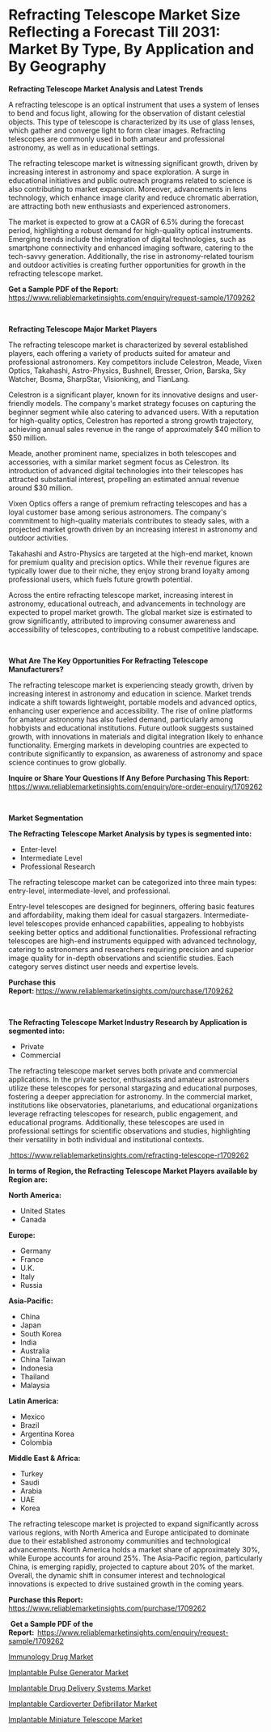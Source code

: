 <p><h1>Refracting Telescope Market Size Reflecting a Forecast Till 2031: Market By Type, By Application and By Geography</h1></p><p><strong>Refracting Telescope Market Analysis and Latest Trends</strong></p>
<p><p>A refracting telescope is an optical instrument that uses a system of lenses to bend and focus light, allowing for the observation of distant celestial objects. This type of telescope is characterized by its use of glass lenses, which gather and converge light to form clear images. Refracting telescopes are commonly used in both amateur and professional astronomy, as well as in educational settings.</p><p>The refracting telescope market is witnessing significant growth, driven by increasing interest in astronomy and space exploration. A surge in educational initiatives and public outreach programs related to science is also contributing to market expansion. Moreover, advancements in lens technology, which enhance image clarity and reduce chromatic aberration, are attracting both new enthusiasts and experienced astronomers.</p><p>The market is expected to grow at a CAGR of 6.5% during the forecast period, highlighting a robust demand for high-quality optical instruments. Emerging trends include the integration of digital technologies, such as smartphone connectivity and enhanced imaging software, catering to the tech-savvy generation. Additionally, the rise in astronomy-related tourism and outdoor activities is creating further opportunities for growth in the refracting telescope market.</p></p>
<p><strong>Get a Sample PDF of the Report:&nbsp;</strong> <a href="https://www.reliablemarketinsights.com/enquiry/request-sample/1709262?utm_campaign=1444&utm_medium=2&utm_source=Github&utm_content=ia&utm_term=21102024&utm_id=refracting-telescope">https://www.reliablemarketinsights.com/enquiry/request-sample/1709262</a></p>
<p>&nbsp;</p>
<p><strong>Refracting Telescope Major Market Players</strong></p>
<p><p>The refracting telescope market is characterized by several established players, each offering a variety of products suited for amateur and professional astronomers. Key competitors include Celestron, Meade, Vixen Optics, Takahashi, Astro-Physics, Bushnell, Bresser, Orion, Barska, Sky Watcher, Bosma, SharpStar, Visionking, and TianLang.</p><p>Celestron is a significant player, known for its innovative designs and user-friendly models. The company's market strategy focuses on capturing the beginner segment while also catering to advanced users. With a reputation for high-quality optics, Celestron has reported a strong growth trajectory, achieving annual sales revenue in the range of approximately $40 million to $50 million.</p><p>Meade, another prominent name, specializes in both telescopes and accessories, with a similar market segment focus as Celestron. Its introduction of advanced digital technologies into their telescopes has attracted substantial interest, propelling an estimated annual revenue around $30 million.</p><p>Vixen Optics offers a range of premium refracting telescopes and has a loyal customer base among serious astronomers. The company's commitment to high-quality materials contributes to steady sales, with a projected market growth driven by an increasing interest in astronomy and outdoor activities.</p><p>Takahashi and Astro-Physics are targeted at the high-end market, known for premium quality and precision optics. While their revenue figures are typically lower due to their niche, they enjoy strong brand loyalty among professional users, which fuels future growth potential.</p><p>Across the entire refracting telescope market, increasing interest in astronomy, educational outreach, and advancements in technology are expected to propel market growth. The global market size is estimated to grow significantly, attributed to improving consumer awareness and accessibility of telescopes, contributing to a robust competitive landscape.</p></p>
<p>&nbsp;</p>
<p><strong>What Are The Key Opportunities For Refracting Telescope Manufacturers?</strong></p>
<p><p>The refracting telescope market is experiencing steady growth, driven by increasing interest in astronomy and education in science. Market trends indicate a shift towards lightweight, portable models and advanced optics, enhancing user experience and accessibility. The rise of online platforms for amateur astronomy has also fueled demand, particularly among hobbyists and educational institutions. Future outlook suggests sustained growth, with innovations in materials and digital integration likely to enhance functionality. Emerging markets in developing countries are expected to contribute significantly to expansion, as awareness of astronomy and space science continues to grow globally.</p></p>
<p><strong>Inquire or Share Your Questions If Any Before Purchasing This Report:</strong> <a href="https://www.reliablemarketinsights.com/enquiry/pre-order-enquiry/1709262?utm_campaign=1444&utm_medium=2&utm_source=Github&utm_content=ia&utm_term=21102024&utm_id=refracting-telescope">https://www.reliablemarketinsights.com/enquiry/pre-order-enquiry/1709262</a></p>
<p>&nbsp;</p>
<p><strong>Market Segmentation</strong></p>
<p><strong>The Refracting Telescope Market Analysis by types is segmented into:</strong></p>
<p><ul><li>Enter-level</li><li>Intermediate Level</li><li>Professional Research</li></ul></p>
<p><p>The refracting telescope market can be categorized into three main types: entry-level, intermediate-level, and professional. </p><p>Entry-level telescopes are designed for beginners, offering basic features and affordability, making them ideal for casual stargazers. Intermediate-level telescopes provide enhanced capabilities, appealing to hobbyists seeking better optics and additional functionalities. Professional refracting telescopes are high-end instruments equipped with advanced technology, catering to astronomers and researchers requiring precision and superior image quality for in-depth observations and scientific studies. Each category serves distinct user needs and expertise levels.</p></p>
<p><strong>Purchase this Report:&nbsp;</strong><a href="https://www.reliablemarketinsights.com/purchase/1709262?utm_campaign=1444&utm_medium=2&utm_source=Github&utm_content=ia&utm_term=21102024&utm_id=refracting-telescope">https://www.reliablemarketinsights.com/purchase/1709262</a></p>
<p>&nbsp;</p>
<p><strong>The Refracting Telescope Market Industry Research by Application is segmented into:</strong></p>
<p><ul><li>Private</li><li>Commercial</li></ul></p>
<p><p>The refracting telescope market serves both private and commercial applications. In the private sector, enthusiasts and amateur astronomers utilize these telescopes for personal stargazing and educational purposes, fostering a deeper appreciation for astronomy. In the commercial market, institutions like observatories, planetariums, and educational organizations leverage refracting telescopes for research, public engagement, and educational programs. Additionally, these telescopes are used in professional settings for scientific observations and studies, highlighting their versatility in both individual and institutional contexts.</p></p>
<p><a href="https://www.reliablemarketinsights.com/refracting-telescope-r1709262?utm_campaign=1444&utm_medium=2&utm_source=Github&utm_content=ia&utm_term=21102024&utm_id=refracting-telescope">&nbsp;https://www.reliablemarketinsights.com/refracting-telescope-r1709262</a></p>
<p><strong>In terms of Region, the Refracting Telescope Market Players available by Region are:</strong></p>
<p>
    <p> <strong> North America: </strong>
        <ul>
            <li>United States</li>
            <li>Canada</li>
        </ul>
        </p> 
    <p> <strong> Europe: </strong>
        <ul>
            <li>Germany</li>
            <li>France</li>
            <li>U.K.</li>
            <li>Italy</li>
            <li>Russia</li>
        </ul>
        </p> 
    <p> <strong> Asia-Pacific: </strong>
        <ul>
            <li>China</li>
            <li>Japan</li>
            <li>South Korea</li>
            <li>India</li>
            <li>Australia</li>
            <li>China Taiwan</li>
            <li>Indonesia</li>
            <li>Thailand</li>
            <li>Malaysia</li>
        </ul>
        </p> 
    <p> <strong> Latin America: </strong>
        <ul>
            <li>Mexico</li>
            <li>Brazil</li>
            <li>Argentina Korea</li>
            <li>Colombia</li>
        </ul>
        </p> 
    <p> <strong> Middle East & Africa: </strong>
        <ul>
            <li>Turkey</li>
            <li>Saudi</li>
            <li>Arabia</li>
            <li>UAE</li>
            <li>Korea</li>
        </ul>
    </p>
    </p>
<p><p>The refracting telescope market is projected to expand significantly across various regions, with North America and Europe anticipated to dominate due to their established astronomy communities and technological advancements. North America holds a market share of approximately 30%, while Europe accounts for around 25%. The Asia-Pacific region, particularly China, is emerging rapidly, projected to capture about 20% of the market. Overall, the dynamic shift in consumer interest and technological innovations is expected to drive sustained growth in the coming years.</p></p>
<p><strong>Purchase this Report: </strong><a href="https://www.reliablemarketinsights.com/purchase/1709262?utm_campaign=1444&utm_medium=2&utm_source=Github&utm_content=ia&utm_term=21102024&utm_id=refracting-telescope">https://www.reliablemarketinsights.com/purchase/1709262</a></p>
<p>&nbsp;<strong>Get a Sample PDF of the Report:&nbsp;&nbsp;</strong><a href="https://www.reliablemarketinsights.com/enquiry/request-sample/1709262?utm_campaign=1444&utm_medium=2&utm_source=Github&utm_content=ia&utm_term=21102024&utm_id=refracting-telescope">https://www.reliablemarketinsights.com/enquiry/request-sample/1709262</a></p>
<p><strong></strong></p>
<p><p><a href="https://www.linkedin.com/pulse/immunology-drug-market-research-report-exploring-size-revenue-2cpvc?utm_campaign=1444&utm_medium=2&utm_source=Github&utm_content=ia&utm_term=21102024&utm_id=refracting-telescope">Immunology Drug Market</a></p><p><a href="https://www.linkedin.com/pulse/implantable-pulse-generator-industry-sector-new-technologies-fiyvc?utm_campaign=1444&utm_medium=2&utm_source=Github&utm_content=ia&utm_term=21102024&utm_id=refracting-telescope">Implantable Pulse Generator Market</a></p><p><a href="https://www.linkedin.com/pulse/implantable-drug-delivery-systems-market-refracting-trends-3qhgc?utm_campaign=1444&utm_medium=2&utm_source=Github&utm_content=ia&utm_term=21102024&utm_id=refracting-telescope">Implantable Drug Delivery Systems Market</a></p><p><a href="https://www.linkedin.com/pulse/global-implantable-cardioverter-defibrillator-market-trends-asz1c?utm_campaign=1444&utm_medium=2&utm_source=Github&utm_content=ia&utm_term=21102024&utm_id=refracting-telescope">Implantable Cardioverter Defibrillator Market</a></p><p><a href="https://www.linkedin.com/pulse/market-leaders-laggards-global-implantable-miniature-telescope-vkgrc?utm_campaign=1444&utm_medium=2&utm_source=Github&utm_content=ia&utm_term=21102024&utm_id=refracting-telescope">Implantable Miniature Telescope Market</a></p></p>